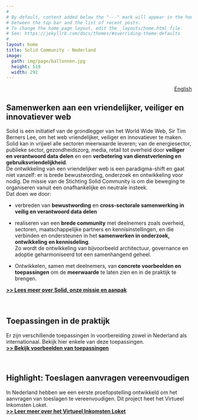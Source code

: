```yaml
---
#
# By default, content added below the "---" mark will appear in the home page
# between the top bar and the list of recent posts.
# To change the home page layout, edit the _layouts/home.html file.
# See: https://jekyllrb.com/docs/themes/#overriding-theme-defaults
#
layout: home
title: Solid Community - Nederland
image:
  path: img/page/ballonnen.jpg
  height: 518
  width: 291
---
```

<a href="https://www.solidcommunity.nl"><p style="text-align: right;">English</p></a>

## Samenwerken aan een vriendelijker, veiliger en innovatiever web
Solid is een initiatief van de grondlegger van het World Wide Web, Sir Tim Berners Lee, om het web vriendelijker, veiliger en innovatiever te maken. <br>
Solid kan in vrijwel alle sectoren meerwaarde leveren; van de energiesector, publieke sector, gezondheidszorg, media, retail tot overheid door **veiliger en verantwoord data delen** en een **verbetering van dienstverlening en gebruiksvriendelijkheid**. <br>
De ontwikkeling van een vriendelijker web is een paradigma-shift en gaat niet vanzelf: er is brede bewustwording, onderzoek en ontwikkeling voor nodig.
De missie van de Stichting Solid Community is om die beweging te organiseren vanuit een onafhankelijke en neutrale insteek.
<br>
Dat doen we door: 

* verbreden van **bewustwording** en **cross-sectorale samenwerking in veilig en verantwoord data delen** <br> 

* realiseren van een **brede community** met deelnemers zoals overheid, sectoren, maatschappelijke partners en kennisinstellingen, en die verbinden en ondersteunen in het **samenwerken in onderzoek, ontwikkeling en kennisdeling**. 
<br> Zo wordt de ontwikkeling van bijvoorbeeld architectuur, governance en adoptie geharmoniseerd tot een samenhangend geheel. <br> 

* Ontwikkelen, samen met deelnemers, van **concrete voorbeelden en toepassingen** om de **meerwaarde** te laten zien en in de praktijk te brengen.

[**>> Lees meer over Solid, onze missie en aanpak**](aanpak.html)
<br>
<br>
<br>

## Toepassingen in de praktijk
Er zijn verschillende toepassingen in voorbereiding zowel in Nederland als internationaal. Bekijk hier enkele van deze toepassingen.
<br>
[**>> Bekijk voorbeelden van toepassingen**](toepassingen.html)

<br>

## Highlight: Toeslagen aanvragen vereenvoudigen
In Nederland hebben we een eerste proefopstelling ontwikkeld om het aanvragen van toeslagen te vereenvoudigen. Dit project heet het Virtueel Inkomsten Loket.
<br>
[**>> Leer meer over het Virtueel Inkomsten Loket**](vil.html)
<br>
<br>

